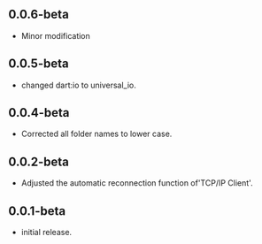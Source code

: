 ## 0.0.6-beta
* Minor modification

## 0.0.5-beta
* changed dart:io to universal_io.

## 0.0.4-beta
* Corrected all folder names to lower case.

## 0.0.2-beta
* Adjusted the automatic reconnection function of'TCP/IP Client'.

## 0.0.1-beta
* initial release.
